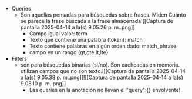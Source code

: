 - Queries
	- Son aquellas pensadas para búsquedas sobre frases. Miden Cuánto se parece la frase buscada a la frase almacenada![[Captura de pantalla 2025-04-14 a la(s) 9.05.26 p. m..png]]
		- Campo igual valor: term
		- Texto que contiene una palabra (token): match
		- Texto contiene palabras en algún orden dado: match_phrase
		- campo en un rango {gt,gte,lt,lte}
- Filters
	- son para búsquedas binarias (si/no). Son cacheadas en memoria. utilizan campos que no son texto.![[Captura de pantalla 2025-04-14 a la(s) 9.05.38 p. m..png]]![[Captura de pantalla 2025-04-14 a la(s) 9.08.10 p. m..png]]
		- Las queries en la anotación no llevan el "query":{} envolvente! 